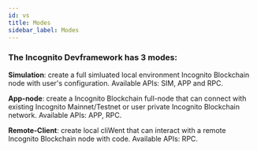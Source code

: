 ```yaml
---
id: vs
title: Modes
sidebar_label: Modes
---
```


### The Incognito Devframework has 3 modes:

**Simulation**: create a full simluated local environment Incognito Blockchain node with user's configuration. Available APIs: SIM, APP and RPC.

**App-node**: create a Incognito Blockchain full-node that can connect with existing Incognito Mainnet/Testnet or user private Incognito Blockchain network. Available APIs: APP, RPC.

**Remote-Client**: create local cliWent that can interact with a remote Incognito Blockchain node with code. Available APIs: RPC.
